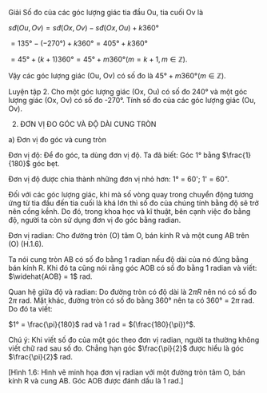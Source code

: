 Giải
Số đo của các góc lượng giác tia đầu Ou, tia cuối Ov là

$sđ(Ou, Ov) = sđ(Ox, Ov) - sđ(Ox, Ou) + k360°$

$= 135° - (-270°) + k360° = 405° + k360°$

$= 45° + (k + 1)360° = 45° + m360° (m = k + 1, m \in \mathbb{Z}).$

Vậy các góc lượng giác (Ou, Ov) có số đo là $45° + m360° (m \in \mathbb{Z})$.

Luyện tập 2. Cho một góc lượng giác (Ox, Ou) có số đo 240° và một góc lượng giác (Ox, Ov) có số đo -270°. Tính số đo của các góc lượng giác (Ou, Ov).

2. ĐƠN VỊ ĐO GÓC VÀ ĐỘ DÀI CUNG TRÒN

a) Đơn vị đo góc và cung tròn

Đơn vị độ: Để đo góc, ta dùng đơn vị độ. Ta đã biết: Góc 1° bằng $\frac{1}{180}$ góc bẹt.

Đơn vị độ được chia thành những đơn vị nhỏ hơn: 1° = 60'; 1' = 60".

Đối với các góc lượng giác, khi mà số vòng quay trong chuyển động tương ứng từ tia đầu đến tia cuối là khá lớn thì số đo của chúng tính bằng độ sẽ trở nên cồng kềnh. Do đó, trong khoa học và kĩ thuật, bên cạnh việc đo bằng độ, người ta còn sử dụng đơn vị đo góc bằng radian.

Đơn vị radian: Cho đường tròn (O) tâm O, bán kính R và một cung AB trên (O) (H.1.6).

Ta nói cung tròn AB có số đo bằng 1 radian nếu độ dài của nó đúng bằng bán kính R.
Khi đó ta cũng nói rằng góc AOB có số đo bằng 1 radian và viết: $\widehat{AOB} = 1$ rad.

Quan hệ giữa độ và radian: Do đường tròn có độ dài là $2\pi R$ nên nó có số đo $2\pi$ rad. Mặt khác, đường tròn có số đo bằng 360° nên ta có 360° = $2\pi$ rad.
Do đó ta viết:

$1° = \frac{\pi}{180}$ rad và 1 rad = $(\frac{180}{\pi})°$.

Chú ý: Khi viết số đo của một góc theo đơn vị radian, người ta thường không viết chữ rad sau số đo. Chẳng hạn góc $\frac{\pi}{2}$ được hiểu là góc $\frac{\pi}{2}$ rad.

[Hình 1.6: Hình vẽ minh họa đơn vị radian với một đường tròn tâm O, bán kính R và cung AB. Góc AOB được đánh dấu là 1 rad.]
